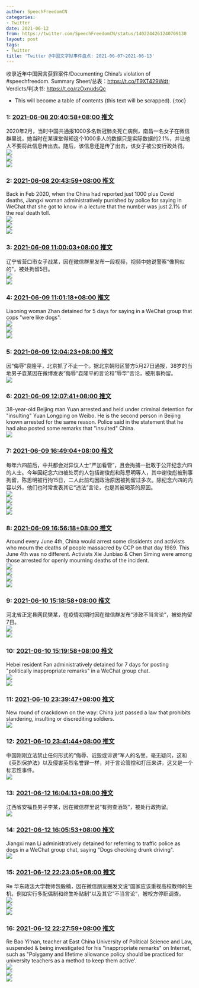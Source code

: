 ```yaml
---
author: SpeechFreedomCN
categories:
- Twitter
date: 2021-06-12
from: https://twitter.com/SpeechFreedomCN/status/1402244261240709130
layout: post
tags:
- Twitter
title: 'Twitter @中国文字狱事件盘点: 2021-06-07~2021-06-13'
---
```


收录近年中国因言获罪案件/Documenting China’s violation of #speechfreedom. Summary Sheet/总表：https://t.co/T9XT429Wdt; Verdicts/判决书: https://t.co/rzOxnudsQc 

* This will become a table of contents (this text will be scrapped).
{:toc}

### 1: [2021-06-08 20:40:58+08:00 推文](https://twitter.com/SpeechFreedomCN/status/1402244261240709130)

2020年2月，当时中国共通报1000多名新冠肺炎死亡病例，南昌一名女子在微信群里说，她当时在某课堂得知这个1000多人的数据只是实际数据的2.1%，并让他人不要将此信息传出去。随后，该信息还是传了出去，该女子被公安行政处罚。<br><img style src="https://pbs.twimg.com/media/E3XFRxDVEAQsZ7j?format=jpg&name=orig" referrerpolicy="no-referrer"><br><img style src="https://pbs.twimg.com/media/E3XFSvJUYAM7AWX?format=png&name=orig" referrerpolicy="no-referrer"><br><img style src="https://pbs.twimg.com/media/E3XFcCHUcAIWBsu?format=jpg&name=orig" referrerpolicy="no-referrer">

### 2: [2021-06-08 20:43:59+08:00 推文](https://twitter.com/SpeechFreedomCN/status/1402245017050116103)

Back in Feb 2020, when the China had reported just 1000 plus Covid deaths, Jiangxi woman administratively punished by police for saying in WeChat that she got to know in a lecture that the number was just 2.1% of the real death toll.<br><img style src="https://pbs.twimg.com/media/E3XFwJdVEAARw-d?format=jpg&name=orig" referrerpolicy="no-referrer"><br><img style src="https://pbs.twimg.com/media/E3XFxF9UYAYiaTN?format=png&name=orig" referrerpolicy="no-referrer"><br><img style src="https://pbs.twimg.com/media/E3XF0LzVcAAekGr?format=jpg&name=orig" referrerpolicy="no-referrer">

### 3: [2021-06-09 11:00:03+08:00 推文](https://twitter.com/SpeechFreedomCN/status/1402460455784706048)

辽宁省营口市女子战某，因在微信群里发布一段视频，视频中她说警察“像狗似的”，被处拘留5日。<br><img style src="https://pbs.twimg.com/media/E3aJ_bdVoAARPNt?format=jpg&name=orig" referrerpolicy="no-referrer"><br><img style src="https://pbs.twimg.com/media/E3aKCy0VIAA7P6t?format=png&name=orig" referrerpolicy="no-referrer">

### 4: [2021-06-09 11:01:18+08:00 推文](https://twitter.com/SpeechFreedomCN/status/1402460769292193802)

Liaoning woman Zhan detained for 5 days for saying in a WeChat group that cops "were like dogs".<br><img style src="https://pbs.twimg.com/media/E3aKYlwVUAY9rcX?format=jpg&name=orig" referrerpolicy="no-referrer"><br><img style src="https://pbs.twimg.com/media/E3aKc6CVgAEv0_n?format=png&name=orig" referrerpolicy="no-referrer"><br><img style src="https://pbs.twimg.com/media/E3aKe-oVEAUViHu?format=png&name=orig" referrerpolicy="no-referrer">

### 5: [2021-06-09 12:04:23+08:00 推文](https://twitter.com/SpeechFreedomCN/status/1402476644678266881)

因“侮辱”袁隆平，北京抓了不止一个。据北京朝阳区警方5月27日通报，38岁的当地男子袁某因在微博发表“侮辱“袁隆平的言论和”辱华“言论，被刑事拘留。<br><img style src="https://pbs.twimg.com/media/E3aYq5dVgAAJ5kY?format=jpg&name=orig" referrerpolicy="no-referrer">

### 6: [2021-06-09 12:07:41+08:00 推文](https://twitter.com/SpeechFreedomCN/status/1402477473741246465)

38-year-old Beijing man Yuan arrested and held under criminal detention for "insulting" Yuan Longping on Weibo. He is the second person in Beijing known arrested for the same reason. Police said in the statement that he had also posted some remarks that "insulted" China.<br><img style src="https://pbs.twimg.com/media/E3aZGYyVgAA4_je?format=jpg&name=orig" referrerpolicy="no-referrer">

### 7: [2021-06-09 16:49:04+08:00 推文](https://twitter.com/SpeechFreedomCN/status/1402548287215869953)

每年六四前后，中共都会对异议人士“严加看管”，且会拘捕一批敢于公开纪念六四的人士。今年因纪念六四被处罚的人包括谢俊彪和陈思明等人，其中谢俊彪被刑事拘留，陈思明被行拘15日，二人此前均因政治原因被拘留过多次。除纪念六四的内容以外，他们也时常发表其它“违法”言论，也是其被喝茶的原因。<br><img style src="https://pbs.twimg.com/media/E3baOOMVUAMOaR_?format=jpg&name=orig" referrerpolicy="no-referrer"><br><img style src="https://pbs.twimg.com/media/E3baOOQVcAEmg49?format=jpg&name=orig" referrerpolicy="no-referrer"><br><img style src="https://pbs.twimg.com/media/E3baOOWUcAIyzdm?format=jpg&name=orig" referrerpolicy="no-referrer"><br><img style src="https://pbs.twimg.com/media/E3baOOVUcAICtaf?format=jpg&name=orig" referrerpolicy="no-referrer">

### 8: [2021-06-09 16:56:18+08:00 推文](https://twitter.com/SpeechFreedomCN/status/1402550107057229825)

Around every June 4th, China would arrest some dissidents and activists who mourn the deaths of people massacred by CCP on that day 1989. This June 4th was no different. Activists Xie Junbiao & Chen Siming were among those arrested for openly mourning deaths of the incident.<br><img style src="https://pbs.twimg.com/media/E3bb4SQUUAARrB9?format=jpg&name=orig" referrerpolicy="no-referrer"><br><img style src="https://pbs.twimg.com/media/E3bb4SRVoAQ-j7F?format=jpg&name=orig" referrerpolicy="no-referrer"><br><img style src="https://pbs.twimg.com/media/E3bb4SVVIAYwZTH?format=jpg&name=orig" referrerpolicy="no-referrer"><br><img style src="https://pbs.twimg.com/media/E3bb4SWVgAcHpsM?format=jpg&name=orig" referrerpolicy="no-referrer">

### 9: [2021-06-10 15:18:58+08:00 推文](https://twitter.com/SpeechFreedomCN/status/1402888002863386624)

河北省正定县网民樊某，在疫情初期时因在微信群发布“涉政不当言论”，被处拘留7日。<br><img style src="https://pbs.twimg.com/media/E3gOc8WUYAArFOI?format=jpg&name=orig" referrerpolicy="no-referrer"><br><img style src="https://pbs.twimg.com/media/E3gOd3tUUAgyk2v?format=jpg&name=orig" referrerpolicy="no-referrer">

### 10: [2021-06-10 15:19:58+08:00 推文](https://twitter.com/SpeechFreedomCN/status/1402888252772679682)

Hebei resident Fan administratively detained for 7 days for posting "politically inappropriate remarks" in a WeChat group chat.<br><img style src="https://pbs.twimg.com/media/E3gPPCcVcAElwJz?format=jpg&name=orig" referrerpolicy="no-referrer"><br><img style src="https://pbs.twimg.com/media/E3gPP9-VkAY4sBh?format=jpg&name=orig" referrerpolicy="no-referrer">

### 11: [2021-06-10 23:39:47+08:00 推文](https://twitter.com/SpeechFreedomCN/status/1403014035474243589)

New round of crackdown on the way: China just passed a law that prohibits slandering, insulting or discrediting soldiers.<br><img style src="https://pbs.twimg.com/media/E3iB01nVIAMH85D?format=jpg&name=orig" referrerpolicy="no-referrer">

### 12: [2021-06-10 23:41:44+08:00 推文](https://twitter.com/SpeechFreedomCN/status/1403014524484001797)

中国刚刚立法禁止任何形式的“侮辱、诋毁或诽谤“军人的名誉。毫无疑问，这和《英烈保护法》以及侵害英烈名誉罪一样，对于言论管控和打压来讲，这又是一个标志性事件。<br><img style src="https://pbs.twimg.com/media/E3iCRUHVIAUhE3H?format=jpg&name=orig" referrerpolicy="no-referrer">

### 13: [2021-06-12 16:04:13+08:00 推文](https://twitter.com/SpeechFreedomCN/status/1403624164850765826)

江西省安福县男子李某，因在微信群里说“有狗查酒驾”，被处行政拘留。<br><img style src="https://pbs.twimg.com/media/E3qse6oVIAAJqcJ?format=jpg&name=orig" referrerpolicy="no-referrer">

### 14: [2021-06-12 16:05:53+08:00 推文](https://twitter.com/SpeechFreedomCN/status/1403624583211544576)

Jiangxi man Li administratively detained for referring to traffic police as dogs in a WeChat group chat, saying "Dogs checking drunk driving".<br><img style src="https://pbs.twimg.com/media/E3qsxBuVoAInP79?format=jpg&name=orig" referrerpolicy="no-referrer">

### 15: [2021-06-12 22:23:05+08:00 推文](https://twitter.com/SpeechFreedomCN/status/1403719508695523333)

Re 华东政法大学教师包毅楠，因在微信朋友圈发文说“国家应该重视高校教师的生机，例如实行多配偶制和终生补贴制“以及其它”不当言论“，被校方停职调查。<br><img style src="https://pbs.twimg.com/media/E3sCzRGVUAI5V24?format=jpg&name=orig" referrerpolicy="no-referrer"><br><img style src="https://pbs.twimg.com/media/E3sC6KTVIAAWoQW?format=jpg&name=orig" referrerpolicy="no-referrer"><br><img style src="https://pbs.twimg.com/media/E3sC8VhUYAgia2_?format=png&name=orig" referrerpolicy="no-referrer">

### 16: [2021-06-12 22:27:59+08:00 推文](https://twitter.com/SpeechFreedomCN/status/1403720743049854979)

Re Bao Yi'nan, teacher at East China University of Political Science and Law, suspended & being investigated for his "inappropriate remarks" on Internet, such as "Polygamy and lifetime allowance policy should be practiced for university teachers as a method to keep them active'.<br><img style src="https://pbs.twimg.com/media/E3sDq_4VoAQANWG?format=jpg&name=orig" referrerpolicy="no-referrer"><br><img style src="https://pbs.twimg.com/media/E3sDsUmVUAU-6jp?format=jpg&name=orig" referrerpolicy="no-referrer"><br><img style src="https://pbs.twimg.com/media/E3sDt1UUYAU5k6m?format=png&name=orig" referrerpolicy="no-referrer">

